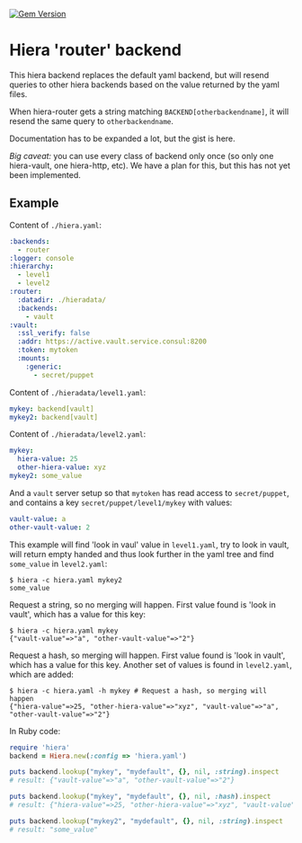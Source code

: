 [![Gem Version](https://badge.fury.io/rb/hiera-router.svg)](https://badge.fury.io/rb/hiera-router)

# Hiera 'router' backend

This hiera backend replaces the default yaml backend, but will resend queries to other hiera backends based on the value returned by the yaml files.

When hiera-router gets a string matching `BACKEND[otherbackendname]`, it will resend the same query to `otherbackendname`.

Documentation has to be expanded a lot, but the gist is here.

*Big caveat:* you can use every class of backend only once (so only one hiera-vault, one hiera-http, etc). We have a plan for this, but this has not yet been implemented.

## Example

Content of `./hiera.yaml`:

```yaml
:backends:
  - router
:logger: console
:hierarchy:
  - level1
  - level2
:router:
  :datadir: ./hieradata/
  :backends:
    - vault
:vault:
  :ssl_verify: false
  :addr: https://active.vault.service.consul:8200
  :token: mytoken
  :mounts:
    :generic:
      - secret/puppet
```

Content of `./hieradata/level1.yaml`:

```yaml
mykey: backend[vault]
mykey2: backend[vault]
```

Content of `./hieradata/level2.yaml`:

```yaml
mykey:
  hiera-value: 25
  other-hiera-value: xyz
mykey2: some_value
```

And a `vault` server setup so that `mytoken` has read access to `secret/puppet`, and contains a key
`secret/puppet/level1/mykey` with values:

```yaml
vault-value: a
other-vault-value: 2
```

This example will find 'look in vaul' value in `level1.yaml`, try to look in vault, will return empty handed and thus
look further in the yaml tree and find `some_value` in `level2.yaml`:

```
$ hiera -c hiera.yaml mykey2
some_value
```

Request a string, so no merging will happen. First value found is 'look in vault', which has a value for this key:

```
$ hiera -c hiera.yaml mykey
{"vault-value"=>"a", "other-vault-value"=>"2"}
```

Request a hash, so merging will happen. First value found is 'look in vault', which has a value for this key. Another set of values is found in `level2.yaml`, which are added:

```
$ hiera -c hiera.yaml -h mykey # Request a hash, so merging will happen
{"hiera-value"=>25, "other-hiera-value"=>"xyz", "vault-value"=>"a", "other-vault-value"=>"2"}
```

In Ruby code:

```ruby
require 'hiera'
backend = Hiera.new(:config => 'hiera.yaml')

puts backend.lookup("mykey", "mydefault", {}, nil, :string).inspect
# result: {"vault-value"=>"a", "other-vault-value"=>"2"}

puts backend.lookup("mykey", "mydefault", {}, nil, :hash).inspect
# result: {"hiera-value"=>25, "other-hiera-value"=>"xyz", "vault-value"=>"a", "other-vault-value"=>"2"}

puts backend.lookup("mykey2", "mydefault", {}, nil, :string).inspect
# result: "some_value"
```
